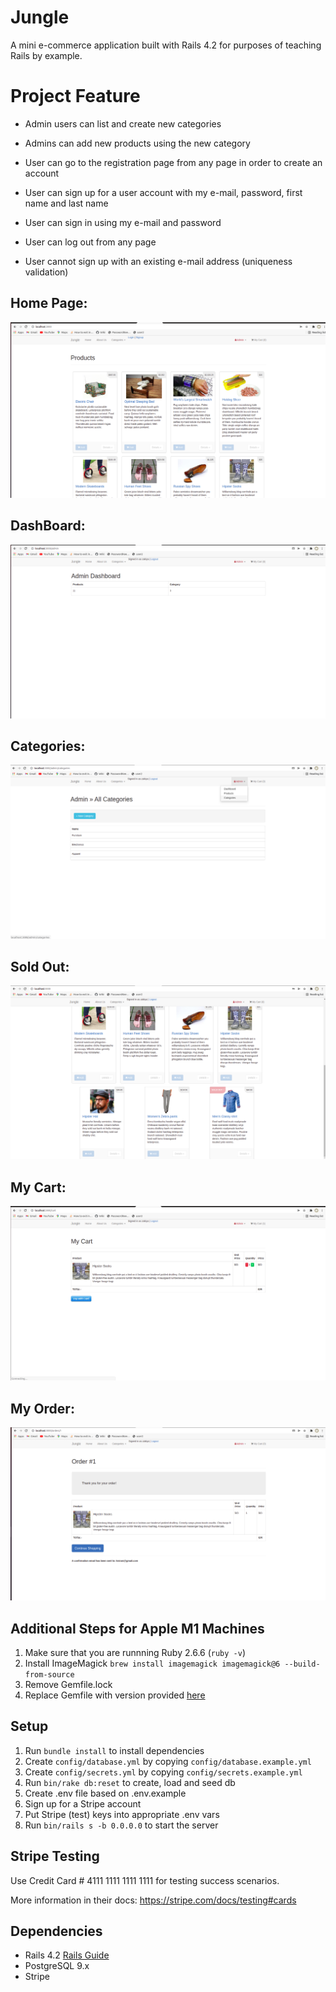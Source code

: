 # Jungle

A mini e-commerce application built with Rails 4.2 for purposes of teaching Rails by example.

# Project Feature
- Admin users can list and create new categories
- Admins can add new products using the new category

- User can go to the registration page from any page in order to create an account
- User can sign up for a user account with my e-mail, password, first name and last name
- User can sign in using my e-mail and password
- User can log out from any page
- User cannot sign up with an existing e-mail address (uniqueness validation)

## Home Page:
!["Home Page"](https://github.com/ZakiyaA/jungle-rails/blob/master/docs/hamePage.png)

## DashBoard:
!["DashBoard "](https://github.com/ZakiyaA/jungle-rails/blob/master/docs/DashBoard.png)

## Categories:
!["Categories "](https://github.com/ZakiyaA/jungle-rails/blob/master/docs/Categories.png)

## Sold Out:
!["Sold Out "](https://github.com/ZakiyaA/jungle-rails/blob/master/docs/SoldOut.png)

## My Cart:
!["My Cart "](https://github.com/ZakiyaA/jungle-rails/blob/master/docs/myCart.png)

## My Order:
![" My Order "](https://github.com/ZakiyaA/jungle-rails/blob/master/docs/myOrder.png)


## Additional Steps for Apple M1 Machines

1. Make sure that you are runnning Ruby 2.6.6 (`ruby -v`)
1. Install ImageMagick `brew install imagemagick imagemagick@6 --build-from-source`
2. Remove Gemfile.lock
3. Replace Gemfile with version provided [here](https://gist.githubusercontent.com/FrancisBourgouin/831795ae12c4704687a0c2496d91a727/raw/ce8e2104f725f43e56650d404169c7b11c33a5c5/Gemfile)

## Setup

1. Run `bundle install` to install dependencies
2. Create `config/database.yml` by copying `config/database.example.yml`
3. Create `config/secrets.yml` by copying `config/secrets.example.yml`
4. Run `bin/rake db:reset` to create, load and seed db
5. Create .env file based on .env.example
6. Sign up for a Stripe account
7. Put Stripe (test) keys into appropriate .env vars
8. Run `bin/rails s -b 0.0.0.0` to start the server

## Stripe Testing

Use Credit Card # 4111 1111 1111 1111 for testing success scenarios.

More information in their docs: <https://stripe.com/docs/testing#cards>

## Dependencies

* Rails 4.2 [Rails Guide](http://guides.rubyonrails.org/v4.2/)
* PostgreSQL 9.x
* Stripe
